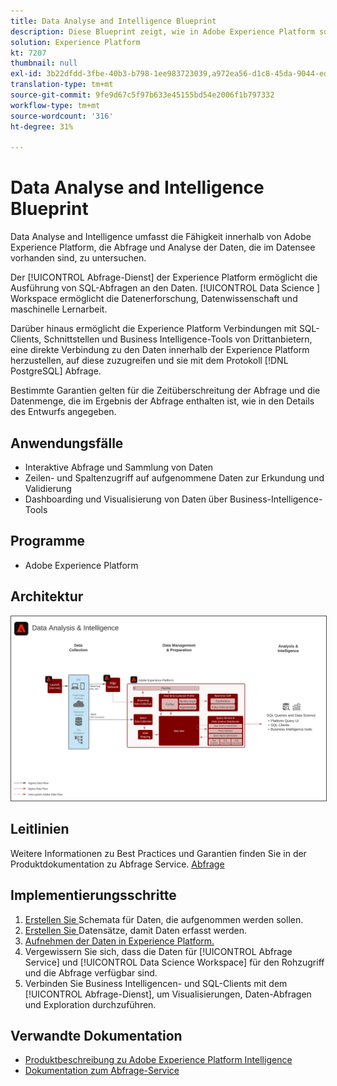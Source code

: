 ```yaml
---
title: Data Analyse and Intelligence Blueprint
description: Diese Blueprint zeigt, wie in Adobe Experience Platform sondierende Abfragen sowie Analysen der Daten im Data Lake ausgeführt werden.
solution: Experience Platform
kt: 7207
thumbnail: null
exl-id: 3b22dfdd-3fbe-40b3-b798-1ee983723039,a972ea56-d1c8-45da-9044-ed31222a2441
translation-type: tm+mt
source-git-commit: 9fe9d67c5f97b633e45155bd54e2006f1b797332
workflow-type: tm+mt
source-wordcount: '316'
ht-degree: 31%

---
```


# Data Analyse and Intelligence Blueprint

Data Analyse and Intelligence umfasst die Fähigkeit innerhalb von Adobe Experience Platform, die Abfrage und Analyse der Daten, die im Datensee vorhanden sind, zu untersuchen.

Der [!UICONTROL Abfrage-Dienst] der Experience Platform ermöglicht die Ausführung von SQL-Abfragen an den Daten. [!UICONTROL Data Science ] Workspace ermöglicht die Datenerforschung, Datenwissenschaft und maschinelle Lernarbeit.

Darüber hinaus ermöglicht die Experience Platform Verbindungen mit SQL-Clients, Schnittstellen und Business Intelligence-Tools von Drittanbietern, eine direkte Verbindung zu den Daten innerhalb der Experience Platform herzustellen, auf diese zuzugreifen und sie mit dem Protokoll [!DNL PostgreSQL] Abfrage.

Bestimmte Garantien gelten für die Zeitüberschreitung der Abfrage und die Datenmenge, die im Ergebnis der Abfrage enthalten ist, wie in den Details des Entwurfs angegeben.

## Anwendungsfälle

* Interaktive Abfrage und Sammlung von Daten
* Zeilen- und Spaltenzugriff auf aufgenommene Daten zur Erkundung und Validierung
* Dashboarding und Visualisierung von Daten über Business-Intelligence-Tools

## Programme

* Adobe Experience Platform

## Architektur

<img src="assets/data_exploration.svg" alt="Referenzarchitektur für Blueprint „Datenuntersuchung und Reporting in Unternehmen“" style="border:1px solid #4a4a4a" />

## Leitlinien

Weitere Informationen zu Best Practices und Garantien finden Sie in der Produktdokumentation zu Abfrage Service.
[Abfrage](https://experienceleague.adobe.com/docs/experience-platform/query/best-practices/writing-queries.html?lang=en#best-practices)

## Implementierungsschritte

1. [Erstellen Sie ](https://experienceleague.adobe.com/docs/platform-learn/tutorials/schemas/create-a-schema.html) Schemata für Daten, die aufgenommen werden sollen.
1. [Erstellen Sie ](https://experienceleague.adobe.com/docs/platform-learn/tutorials/data-ingestion/create-datasets-and-ingest-data.html) Datensätze, damit Daten erfasst werden.
1. [Aufnehmen der Daten in Experience Platform.](https://experienceleague.adobe.com/?recommended=ExperiencePlatform-D-1-2020.1.dataingestion)
1. Vergewissern Sie sich, dass die Daten für [!UICONTROL Abfrage Service] und [!UICONTROL Data Science Workspace] für den Rohzugriff und die Abfrage verfügbar sind.
1. Verbinden Sie Business Intelligencen- und SQL-Clients mit dem [!UICONTROL Abfrage-Dienst], um Visualisierungen, Daten-Abfragen und Exploration durchzuführen.

## Verwandte Dokumentation

* [Produktbeschreibung zu Adobe Experience Platform Intelligence](https://helpx.adobe.com/de/legal/product-descriptions/adobe-experience-platform-intelligence---product-description.html)
* [Dokumentation zum Abfrage-Service](https://experienceleague.adobe.com/docs/experience-platform/query/home.html?lang=de)
